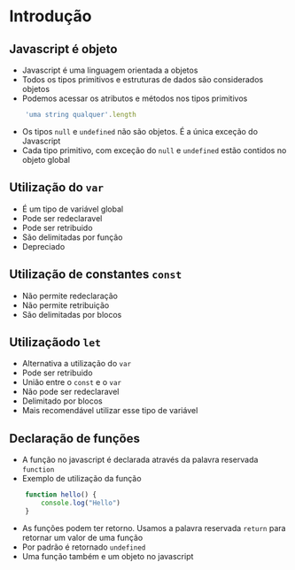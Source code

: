 # Introdução

## Javascript é objeto
- Javascript é uma linguagem orientada a objetos
- Todos os tipos primitivos e estruturas de dados são considerados objetos
- Podemos acessar os atributos e métodos nos tipos primitivos

```javascript
    'uma string qualquer'.length
```
- Os tipos `null` e `undefined` não são objetos. É a única exceção do Javascript
- Cada tipo primitivo, com exceção do `null` e `undefined` estão contidos no objeto global 

## Utilização do `var`
- É um tipo de variável global
- Pode ser redeclaravel
- Pode ser retribuido
- São delimitadas por função
- Depreciado

## Utilização de constantes `const`
- Não permite redeclaração
- Não permite retribuição
- São delimitadas por blocos

## Utilizaçãodo `let`
- Alternativa a utilização do `var` 
- Pode ser retribuido
- União entre o `const` e o `var`
- Não pode ser redeclaravel
- Delimitado por blocos
- Mais recomendável utilizar esse tipo de variável

## Declaração de funções
- A função no javascript é declarada através da palavra reservada `function`
- Exemplo de utilização da função

```javascript
    function hello() {
        console.log("Hello")
    }
```

- As funções podem ter retorno. Usamos a palavra reservada `return` para retornar um valor de uma função
- Por padrão é retornado `undefined`
- Uma função também e um objeto no javascript